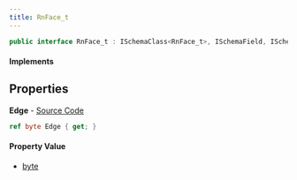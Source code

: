 ```yaml
---
title: RnFace_t
---
```


```csharp
public interface RnFace_t : ISchemaClass<RnFace_t>, ISchemaField, ISchemaClass, INativeHandle
```

#### Implements

## Properties

**Edge** - [Source Code](https://github.com/swiftly-solution/swiftlys2/blob/master/managed/src/SwiftlyS2.Generated/Schemas/Interfaces/RnFace_t.cs#L16)

```csharp
ref byte Edge { get; }
```

#### Property Value

- [byte](https://learn.microsoft.com/dotnet/api/system.byte)

